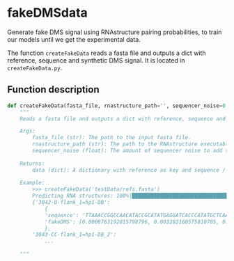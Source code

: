 # fakeDMSdata

Generate fake DMS signal using RNAstructure pairing probabilities, to train our models until we get the experimental data.

The function `createFakeData` reads a fasta file and outputs a dict with reference, sequence and synthetic DMS signal. It is located in `createFakeData.py`.

## Function description

```Python
def createFakeData(fasta_file, rnastructure_path='', sequencer_noise=0.001):
    """
    Reads a fasta file and outputs a dict with reference, sequence and synthetic DMS signal.

    Args:
        fasta_file (str): The path to the input fasta file.
        rnastructure_path (str): The path to the RNAstructure executable. Default is '' (i.e. RNAstructure is in the PATH).
        sequencer_noise (float): The amount of sequencer noise to add to the DMS signal. Default is 0.001.
    
    Returns:
        data (dict): A dictionary with reference as key and sequence / synthetic DMS signal as value.
    
    Example:
        >>> createFakeData('testData/refs.fasta')
        Predicting RNA structures: 100%|███████████████████████████████████| 3/3 [00:01<00:00,  1.92seq/s]
        {'3042-O-flank_1=hp1-DB': 
            {
            'sequence': 'TTAAACCGGCCAACATACCGCATATGAGGATCACCCATATGCTCAAGATATTCGAAAGAATATCTTTCCACAGTCGAAAGACTGTGTCTCTCTCTTCCTTTTTCTCTTCCTCTTTCTCTTTCTCTTTCTCTTCTCTTCTGTATTACGAGTTCGCTACTCGTTCCTTTCGA', 
            'fakeDMS': [0.0008763192815798796, 0.003282160575810705, 0.019867824327687585, 0.02829582753478791, 0.031266714341378524, 0.010288700618344545, 0.22755049833180016, 0.5741991237121613, 0.5018175337184233, 0.004588974386334777, 0.0027875607249180545, 0.010719083819803172, 0.0311800339547883, 0.026734132953685468, 0.5171140931132598, 0.526320420155328, 0.5302629606137425, 0.5973646221995781, 0.06787639095534494, 0.996380706717648, 0.9988325172245213, 0.9986708144405785, 0.9984979885954683, 0.9984931638770012, 0.9984703346038281, 0.9986003515173016, 0.0005489978550856028,
            },
        '3043-CC-flank_1=hp1-DB_2':
            ...
        
    """

```

